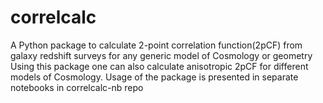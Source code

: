 # correlcalc
A Python package to calculate 2-point correlation function(2pCF) from galaxy redshift surveys for any generic model of Cosmology or geometry
Using this package one can also calculate anisotropic 2pCF for different models of Cosmology.
Usage of the package is presented in separate notebooks in correlcalc-nb repo
